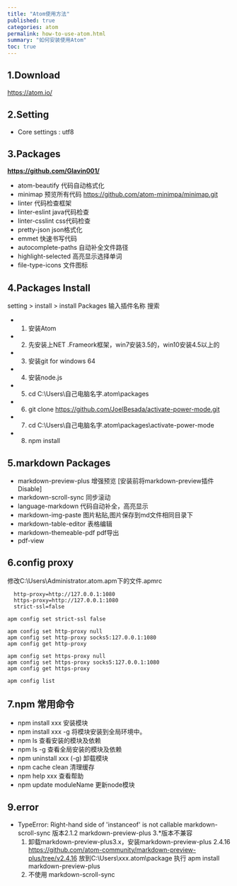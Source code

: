 ```yaml
---
title: "Atom使用方法"
published: true
categories: atom
permalink: how-to-use-atom.html
summary: "如何安装使用Atom"
toc: true
---
```


## 1.Download

https://atom.io/

## 2.Setting

- Core settings : utf8

## 3.Packages

**https://github.com/Glavin001/**

- atom-beautify 代码自动格式化
- minimap 预览所有代码 https://github.com/atom-minimpa/minimap.git
- linter 代码检查框架
- linter-eslint  java代码检查
- linter-csslint css代码检查
- pretty-json  json格式化
- emmet 快速书写代码
- autocomplete-paths 自动补全文件路径
- highlight-selected  高亮显示选择单词
- file-type-icons 文件图标

## 4.Packages Install

 setting > install > install Packages 输入插件名称 搜索

 -	1. 安装Atom
 -	2. 先安装上NET .Frameork框架，win7安装3.5的，win10安装4.5以上的
 -	3. 安装git for windows 64
 -	4. 安装node.js
 -	5. cd   C:\Users\自己电脑名字\.atom\packages
 -	6. git clone https://github.com/JoelBesada/activate-power-mode.git
 -	7. cd   C:\Users\自己电脑名字\.atom\packages\activate-power-mode
 -	8. npm install

## 5.markdown Packages

- markdown-preview-plus 增强预览 [安装前将markdown-preview插件Disable]
- markdown-scroll-sync  同步滚动
- language-markdown 代码自动补全，高亮显示
- markdown-img-paste 图片粘贴,图片保存到md文件相同目录下
- markdown-table-editor 表格编辑
- markdown-themeable-pdf pdf导出
- pdf-view

## 6.config proxy
  修改C:\Users\Administrator\.atom\.apm下的文件.apmrc
```
  http-proxy=http://127.0.0.1:1080
  https-proxy=http://127.0.0.1:1080
  strict-ssl=false
```

    apm config set strict-ssl false

    apm config set http-proxy null
    apm config set http-proxy socks5:127.0.0.1:1080
    apm config get http-proxy

    apm config set https-proxy null
    apm config set https-proxy socks5:127.0.0.1:1080
    apm config get https-proxy

    apm config list

## 7.npm 常用命令

- npm install xxx 安装模块
- npm install xxx -g 将模块安装到全局环境中。
- npm ls 查看安装的模块及依赖
- npm ls -g 查看全局安装的模块及依赖
- npm uninstall xxx  (-g) 卸载模块
- npm cache clean 清理缓存
- npm help xxx  查看帮助
- npm update moduleName   更新node模块

## 9.error

- TypeError: Right-hand side of 'instanceof' is not callable
  markdown-scroll-sync 版本2.1.2 markdown-preview-plus 3.*版本不兼容
  1. 卸载markdown-preview-plus3.x，安装markdown-preview-plus 2.4.16
     https://github.com/atom-community/markdown-preview-plus/tree/v2.4.16
     放到C:\Users\xxx\.atom\package
     执行 apm install markdown-preview-plus
  2. 不使用 markdown-scroll-sync
